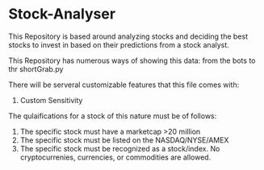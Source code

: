 # Stock-Analyser

This Repository is based around analyzing stocks and deciding the best stocks to invest in based on their predictions from a stock analyst.

This Repository has numerous ways of showing this data: from the bots to thr shortGrab.py

There will be serveral customizable features that this file comes with:
1. Custom Sensitivity

The qulaifications for a stock of this nature must be of follows:

1. The specific stock must have a marketcap >20 million
2. The specific stock must be listed on the NASDAQ/NYSE/AMEX
3. The specific stock must be recognized as a stock/index. No cryptocurrenies, currencies, or commodities are allowed.


